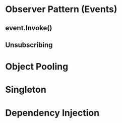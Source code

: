 # Observer Pattern (Events)
## event.Invoke()
## Unsubscribing

# Object Pooling

# Singleton

# Dependency Injection